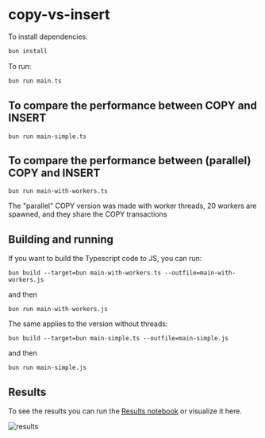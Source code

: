 # copy-vs-insert

To install dependencies:

```bash
bun install
```

To run:

```bash
bun run main.ts
```

## To compare the performance between COPY and INSERT

`bun run main-simple.ts`

## To compare the performance between (parallel) COPY and INSERT

`bun run main-with-workers.ts`

The "parallel" COPY version was made with worker threads, 20 workers are spawned, and they share the COPY transactions

## Building and running

If you want to build the Typescript code to JS, you can run:

`bun build --target=bun main-with-workers.ts --outfile=main-with-workers.js`

and then

`bun run main-with-workers.js`

The same applies to the version without threads:

`bun build --target=bun main-simple.ts --outfile=main-simple.js`

and then

`bun run main-simple.js`

## Results

To see the results you can run the [Results notebook](https://github.com/josethz00/copy-vs-insert/blob/main/results.ipynb) or visualize it here.

![results](https://github.com/josethz00/copy-vs-insert/assets/50122248/093da01f-155a-4369-b5a5-3ae08143a628)

